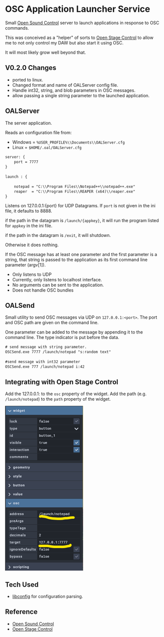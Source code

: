 # OSC Application Launcher Service

Small [Open Sound Control](https://opensoundcontrol.org) server to launch applications in response to OSC commands.

This was conceived as a "helper" of sorts to [Open Stage Control](https://github.com/jean-emmanuel/open-stage-control) to allow 
me to not only control my DAW but also start it using OSC.

It will most likely grow well beyond that.

## V0.2.0 Changes

- ported to linux.
- Changed format and name of OALServer config file.
- Handle int32, string, and blob parameters in OSC messages.
- allow passing a single string parameter to the launched application.


## OALServer

The server application. 

Reads an configuration file from:
- Windows = `%USER_PROFILE%\\Documents\\OALServer.cfg`
- Linux = `$HOME/.oal/OALServer.cfg`

```
server: {
	port = 7777
}
	
launch : {

	notepad = "C:\\Program Files\\Notepad++\\notepad++.exe"
	reaper  = "C:\\Program Files\\REAPER (x64)\\reaper.exe"
}
```

Listens on 127.0.0.1:{port} for UDP Datagrams. If `port` is not given in the ini file, it defaults to 8888.

if the path in the datagram is `/launch/{appkey}`, it will run the program listed for `appkey` in the ini file.

if the path in the datagram is `/exit`, it will shutdown.

Otherwise it does nothing.

If the OSC message has at least one parameter and the first parameter is a string, that string is 
passed to the application as its first command line parameter (argv[1]).

- Only listens to UDP
- Currently, only listens to localhost interface.
- No arguments can be sent to the application.
- Does not handle OSC bundles

## OALSend

Small utility to send OSC messages via UDP on `127.0.0.1:<port>`. The port and OSC path are given on the command line.

One parameter can be added to the message by appending it to the command line. The type indicator is put before the data.

```
# send message with string parameter.
OSCSend.exe 7777 /launch/notepad "s:random text"

#send message with int32 parameter
OSCSend.exe 777 /launch/notepad i:42
```

## Integrating with Open Stage Control

Add the 127.0.0.1:<port> to the `osc` property of the widget.
Add the path (e.g. `/launch/notepad`) to the `path` property of the widget.

![Widget Properties in OSC Editor](/docs/OSC_widget_config.png)

## Tech Used

* [libconfig](https://github.com/hyperrealm/libconfig) for configuration parsing.

## Reference

 * [Open Sound Control](https://opensoundcontrol.org/)
 * [Open Stage Control](https://github.com/jean-emmanuel/open-stage-control)

